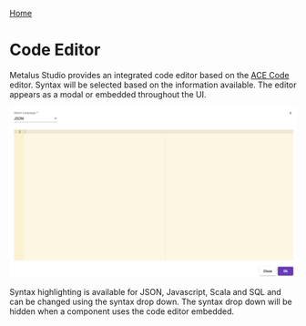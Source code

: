 [Home](readme.md)

# Code Editor
Metalus Studio provides an integrated code editor based on the [ACE Code](https://ace.c9.io/) editor. Syntax will
be selected based on the information available. The editor appears as a modal or embedded throughout the UI.

![Code Editor Modal](images/code_editor_modal.png)

Syntax highlighting is available for JSON, Javascript, Scala and SQL and can be changed using the syntax drop down. The 
syntax drop down will be hidden when a component uses the code editor embedded.
